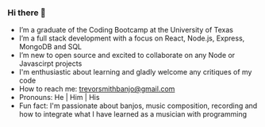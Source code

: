 ### Hi there 👋

- I’m a graduate of the Coding Bootcamp at the University of Texas
- I’m a full stack development with a focus on React, Node.js, Express, MongoDB and SQL
- I’m new to open source and excited to collaborate on any Node or Javascirpt projects
- I'm enthusiastic about learning and gladly welcome any critiques of my code
- How to reach me: trevorsmithbanjo@gmail.com
- Pronouns: He | Him | His
- Fun fact: I'm passionate about banjos, music composition, recording and how to integrate what I have learned as a musician with programming
